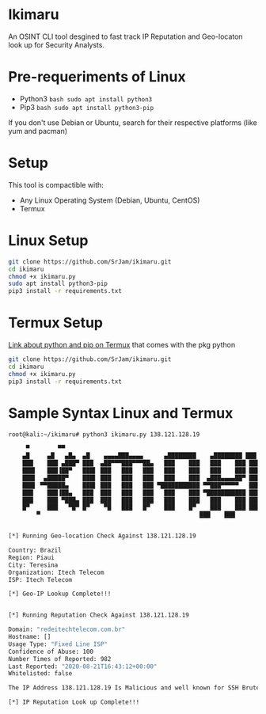 # Ikimaru
An OSINT CLI tool desgined to fast track IP Reputation and Geo-locaton look up for Security Analysts.

# Pre-requeriments of Linux

* Python3 ```bash sudo apt install python3 ```
* Pip3 ```bash sudo apt install python3-pip ```

If you don't use Debian or Ubuntu, search for their respective platforms (like yum and pacman)

# Setup
This tool is compactible with:
* Any Linux Operating System (Debian, Ubuntu, CentOS)
* Termux

# Linux Setup
```bash
git clone https://github.com/SrJam/ikimaru.git
cd ikimaru
chmod +x ikimaru.py
sudo apt install python3-pip
pip3 install -r requirements.txt
```
# Termux Setup 

[Link about python and pip on Termux](https://wiki.termux.com/wiki/Python) that comes with the pkg python

```bash
git clone https://github.com/SrJam/ikimaru.git
cd ikimaru
chmod +x ikimaru.py
pip3 install -r requirements.txt
```
# Sample Syntax Linux and Termux
```bash
root@kali:~/ikimaru# python3 ikimaru.py 138.121.128.19

	 ▀		  ▀▀
	▄█     ▄█   ▄█▄  ▄█    ▄▄▄▄███▄▄▄▄      ▄████████    ▄████████ ███    █▄  
	███    ███ ▄███▀ ███  ▄██▀▀▀███▀▀▀██▄   ███    ███   ███    ███ ███    ███ 
	███▌   ███▐██▀   ███▌ ███   ███   ███   ███    ███   ███    ███ ███    ███ 
	███▌  ▄█████▀    ███▌ ███   ███   ███   ███    ███  ▄███▄▄▄▄██▀ ███    ███ 
	███▌ ▀▀█████▄    ███▌ ███   ███   ███ ▀███████████ ▀▀███▀▀▀▀▀   ███    ███ 
	███    ███▐██▄   ███  ███   ███   ███   ███    ███ ▀███████████ ███    ███ 
	███    ███ ▀███▄ ███  ███   ███   ███   ███    ███   ███    ███ ███    ███ 
	█▀     ███   ▀█▀ █▀    ▀█   ███   █▀    ███    █▀    ███    ███ ████████▀  
		▀                                             ███    ███                       


[*] Running Geo-location Check Against 138.121.128.19

Country: Brazil
Region: Piaui
City: Teresina
Organization: Itech Telecom
ISP: Itech Telecom

[*] Geo-IP Lookup Complete!!!


[*] Running Reputation Check Against 138.121.128.19

Domain: "redeitechtelecom.com.br"
Hostname: []
Usage Type: "Fixed Line ISP"
Confidence of Abuse: 100
Number Times of Reported: 982
Last Reported: "2020-08-21T16:43:12+00:00"
Whitelisted: false

The IP Address 138.121.128.19 Is Malicious and well known for SSH Bruteforce Attacks

[*] IP Reputation Look up Complete!!!
```
